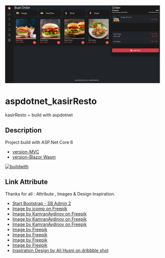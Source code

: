 ![Aplikasi Kasir Restoran aspdotnet](https://github.com/karebet/aspdotnet_kasirResto/raw/main/screenshot.png)

# aspdotnet_kasirResto
kasirResto ~ build with aspdotnet

## Description
Project build with ASP.Net Core 6
* [version-MVC](https://github.com/karebet/aspdotnet_kasirResto/tree/main/kasirResto_MVC)
* [version-Blazor Wasm](https://github.com/karebet/aspdotnet_kasirResto)

[![buildwith](https://skillicons.dev/icons?i=cs,dotnet,jquery,bootstrap,wasm)](https://robeth.my.id)


## Link Attribute
Thanks for all : Attribute , Images & Design Inspiration.
* [Start Bootstrap - SB Admin 2](https://startbootstrap.com/theme/sb-admin-2/)
* [Image by jcomp on Freepik](https://www.freepik.com/free-photo/american-shrimp-fried-rice-served-with-chili-fish-sauce-thai-food_10401223.htm)
* [Image by KamranAydinov on Freepik](https://www.freepik.com/free-photo/front-view-delicious-meat-cheeseburgers-with-tomatoes-french-fries-dark_21058931.htm)
* [Image by KamranAydinov on Freepik](https://www.freepik.com/free-photo/front-view-chicken-burgers-with-cheese-green-salad-wooden-desk-sandwich-fast-food-meal-food_10037786.htm)
* [Image by KamranAydinov on Freepik](https://www.freepik.com/free-photo/front-view-tasty-meat-burger-with-cheese-salad-dark-background_14396770.htm)
* [Image by Freepik](https://www.freepik.com/free-vector/pack-flat-design-catering-logos_15478026.htm)
* [Image by Freepik](https://www.freepik.com/free-vector/colorful-snack-collection-with-flat-design_3030973.htm)
* [Image by Freepik](https://www.freepik.com/free-vector/hand-drawn-bubble-tea-flavors-set_9914391.htm)
* [Image by Freepik](https://www.freepik.com/free-vector/set-beautiful-realistic-icons-fast-food_1216005.htm)
* [Inspiration Design by Ali Husni on dribbble shot](https://dribbble.com/shots/19178273-Point-Of-Sales-Dashboard-POSFood)
